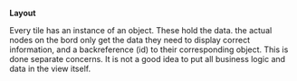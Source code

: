 
**Layout**


Every tile has an instance of an object. These hold the data. 
the actual nodes on the bord only get the data they need to display correct information, and a backreference (id) to their corresponding object.
This is done separate concerns. It is not a good idea to put all business logic and data in the 
view itself.